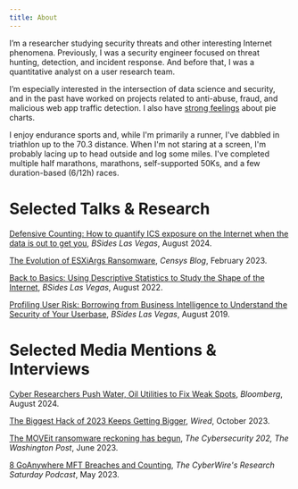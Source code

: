 ```yaml
---
title: About
---
```


I’m a researcher studying security threats and other interesting Internet phenomena. Previously, I was a security engineer focused on threat hunting, detection, and incident response. And before that, I was a quantitative analyst on a user research team.

I’m especially interested in the intersection of data science and security, and in the past have worked on projects related to anti-abuse, fraud, and malicious web app traffic detection. I also have [strong feelings](https://www.arepiechartsgood.info/) about pie charts.

I enjoy endurance sports and, while I'm primarily a runner, I've dabbled in triathlon up to the 70.3 distance. When I'm not staring at a screen, I'm probably lacing up to head outside and log some miles. I've completed multiple half marathons, marathons, self-supported 50Ks, and a few duration-based (6/12h) races. 



# Selected Talks & Research

[Defensive Counting: How to quantify ICS exposure on the Internet when the data is out to get you](https://www.youtube.com/live/Hiihv-HdfMk?si=6RUbeBtdCk6xZOPP&t=18127), _BSides Las Vegas_, August 2024.

[The Evolution of ESXiArgs Ransomware](https://censys.io/the-evolution-of-esxiargs-ransomware/), _Censys Blog_, February 2023.

[Back to Basics: Using Descriptive Statistics to Study the Shape of the Internet](https://www.youtube.com/watch?v=Xv4v2gkw_7c), _BSides Las Vegas_, August 2022.

[Profiling User Risk: Borrowing from Business Intelligence to Understand the Security of Your Userbase](https://youtu.be/cq2xj-wQ05o), _BSides Las Vegas_, August 2019.


# Selected Media Mentions & Interviews
[Cyber Researchers Push Water, Oil Utilities to Fix Weak Spots](https://www.bloomberg.com/news/newsletters/2024-08-07/cyber-researchers-push-water-oil-utilities-to-fix-weak-spots?srnd=homepage-americas), _Bloomberg_, August 2024.

[The Biggest Hack of 2023 Keeps Getting Bigger](https://www.wired.com/story/moveit-breach-victims/), _Wired_, October 2023.

[The MOVEit ransomware reckoning has begun](https://www.washingtonpost.com/politics/2023/06/16/moveit-ransomware-reckoning-has-begun/), _The Cybersecurity 202, The Washington Post_, June 2023.

[8 GoAnywhere MFT Breaches and Counting](https://www.thecyberwire.com/podcasts/research-saturday/283/notes), _The CyberWire's Research Saturday Podcast_, May 2023.


